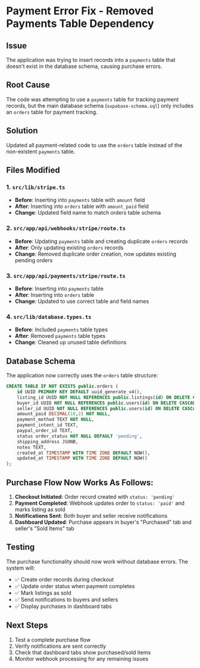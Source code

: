 # Payment Error Fix - Removed Payments Table Dependency

## Issue
The application was trying to insert records into a `payments` table that doesn't exist in the database schema, causing purchase errors.

## Root Cause
The code was attempting to use a `payments` table for tracking payment records, but the main database schema (`supabase-schema.sql`) only includes an `orders` table for payment tracking.

## Solution
Updated all payment-related code to use the `orders` table instead of the non-existent `payments` table.

## Files Modified

### 1. `src/lib/stripe.ts`
- **Before**: Inserting into `payments` table with `amount` field
- **After**: Inserting into `orders` table with `amount_paid` field
- **Change**: Updated field name to match orders table schema

### 2. `src/app/api/webhooks/stripe/route.ts`
- **Before**: Updating `payments` table and creating duplicate `orders` records
- **After**: Only updating existing `orders` records
- **Change**: Removed duplicate order creation, now updates existing pending orders

### 3. `src/app/api/payments/stripe/route.ts`
- **Before**: Inserting into `payments` table
- **After**: Inserting into `orders` table
- **Change**: Updated to use correct table and field names

### 4. `src/lib/database.types.ts`
- **Before**: Included `payments` table types
- **After**: Removed `payments` table types
- **Change**: Cleaned up unused table definitions

## Database Schema
The application now correctly uses the `orders` table structure:

```sql
CREATE TABLE IF NOT EXISTS public.orders (
    id UUID PRIMARY KEY DEFAULT uuid_generate_v4(),
    listing_id UUID NOT NULL REFERENCES public.listings(id) ON DELETE CASCADE,
    buyer_id UUID NOT NULL REFERENCES public.users(id) ON DELETE CASCADE,
    seller_id UUID NOT NULL REFERENCES public.users(id) ON DELETE CASCADE,
    amount_paid DECIMAL(10,2) NOT NULL,
    payment_method TEXT NOT NULL,
    payment_intent_id TEXT,
    paypal_order_id TEXT,
    status order_status NOT NULL DEFAULT 'pending',
    shipping_address JSONB,
    notes TEXT,
    created_at TIMESTAMP WITH TIME ZONE DEFAULT NOW(),
    updated_at TIMESTAMP WITH TIME ZONE DEFAULT NOW()
);
```

## Purchase Flow Now Works As Follows:

1. **Checkout Initiated**: Order record created with `status: 'pending'`
2. **Payment Completed**: Webhook updates order to `status: 'paid'` and marks listing as sold
3. **Notifications Sent**: Both buyer and seller receive notifications
4. **Dashboard Updated**: Purchase appears in buyer's "Purchased" tab and seller's "Sold Items" tab

## Testing
The purchase functionality should now work without database errors. The system will:
- ✅ Create order records during checkout
- ✅ Update order status when payment completes
- ✅ Mark listings as sold
- ✅ Send notifications to buyers and sellers
- ✅ Display purchases in dashboard tabs

## Next Steps
1. Test a complete purchase flow
2. Verify notifications are sent correctly
3. Check that dashboard tabs show purchased/sold items
4. Monitor webhook processing for any remaining issues
